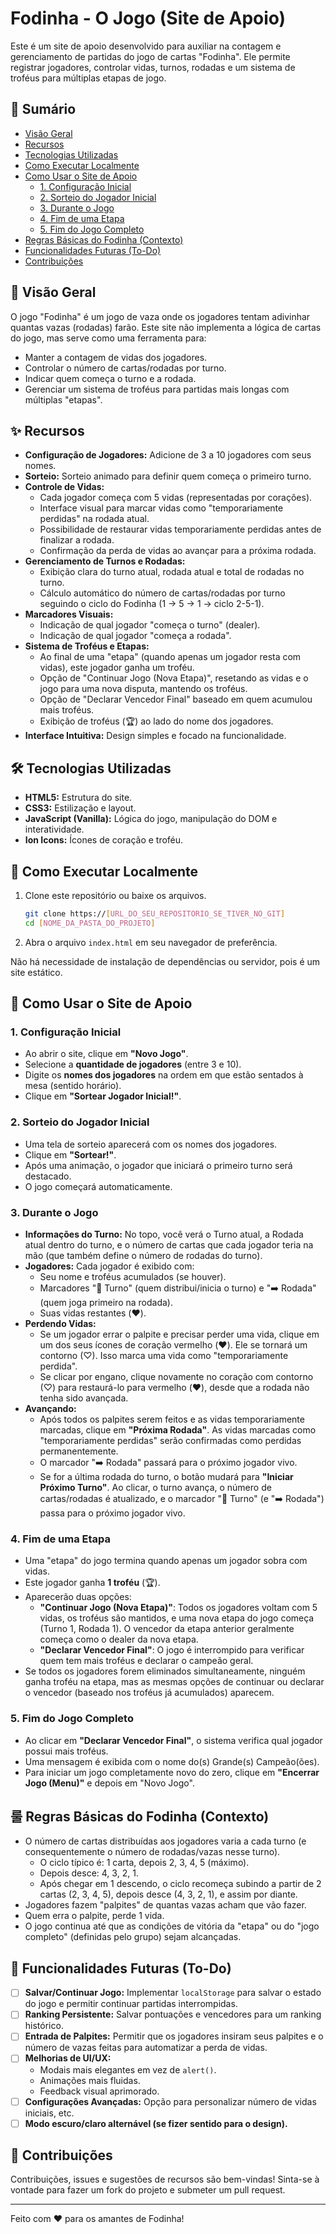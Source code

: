 # Fodinha - O Jogo (Site de Apoio)

Este é um site de apoio desenvolvido para auxiliar na contagem e gerenciamento de partidas do jogo de cartas "Fodinha". Ele permite registrar jogadores, controlar vidas, turnos, rodadas e um sistema de troféus para múltiplas etapas de jogo.

## 📜 Sumário

- [Visão Geral](#-visão-geral)
- [Recursos](#-recursos)
- [Tecnologias Utilizadas](#-tecnologias-utilizadas)
- [Como Executar Localmente](#-como-executar-localmente)
- [Como Usar o Site de Apoio](#-como-usar-o-site-de-apoio)
  - [1. Configuração Inicial](#1-configuração-inicial)
  - [2. Sorteio do Jogador Inicial](#2-sorteio-do-jogador-inicial)
  - [3. Durante o Jogo](#3-durante-o-jogo)
  - [4. Fim de uma Etapa](#4-fim-de-uma-etapa)
  - [5. Fim do Jogo Completo](#5-fim-do-jogo-completo)
- [Regras Básicas do Fodinha (Contexto)](#-regras-básicas-do-fodinha-contexto)
- [Funcionalidades Futuras (To-Do)](#-funcionalidades-futuras-to-do)
- [Contribuições](#-contribuições)

## 🎯 Visão Geral

O jogo "Fodinha" é um jogo de vaza onde os jogadores tentam adivinhar quantas vazas (rodadas) farão. Este site não implementa a lógica de cartas do jogo, mas serve como uma ferramenta para:

- Manter a contagem de vidas dos jogadores.
- Controlar o número de cartas/rodadas por turno.
- Indicar quem começa o turno e a rodada.
- Gerenciar um sistema de troféus para partidas mais longas com múltiplas "etapas".

## ✨ Recursos

- **Configuração de Jogadores:** Adicione de 3 a 10 jogadores com seus nomes.
- **Sorteio:** Sorteio animado para definir quem começa o primeiro turno.
- **Controle de Vidas:**
  - Cada jogador começa com 5 vidas (representadas por corações).
  - Interface visual para marcar vidas como "temporariamente perdidas" na rodada atual.
  - Possibilidade de restaurar vidas temporariamente perdidas antes de finalizar a rodada.
  - Confirmação da perda de vidas ao avançar para a próxima rodada.
- **Gerenciamento de Turnos e Rodadas:**
  - Exibição clara do turno atual, rodada atual e total de rodadas no turno.
  - Cálculo automático do número de cartas/rodadas por turno seguindo o ciclo do Fodinha (1 -> 5 -> 1 -> ciclo 2-5-1).
- **Marcadores Visuais:**
  - Indicação de qual jogador "começa o turno" (dealer).
  - Indicação de qual jogador "começa a rodada".
- **Sistema de Troféus e Etapas:**
  - Ao final de uma "etapa" (quando apenas um jogador resta com vidas), este jogador ganha um troféu.
  - Opção de "Continuar Jogo (Nova Etapa)", resetando as vidas e o jogo para uma nova disputa, mantendo os troféus.
  - Opção de "Declarar Vencedor Final" baseado em quem acumulou mais troféus.
  - Exibição de troféus (🏆) ao lado do nome dos jogadores.
- **Interface Intuitiva:** Design simples e focado na funcionalidade.

## 🛠️ Tecnologias Utilizadas

- **HTML5:** Estrutura do site.
- **CSS3:** Estilização e layout.
- **JavaScript (Vanilla):** Lógica do jogo, manipulação do DOM e interatividade.
- **Ion Icons:** Ícones de coração e troféu.

## 🚀 Como Executar Localmente

1.  Clone este repositório ou baixe os arquivos.
    ```bash
    git clone https://[URL_DO_SEU_REPOSITORIO_SE_TIVER_NO_GIT]
    cd [NOME_DA_PASTA_DO_PROJETO]
    ```
2.  Abra o arquivo `index.html` em seu navegador de preferência.

Não há necessidade de instalação de dependências ou servidor, pois é um site estático.

## 🎲 Como Usar o Site de Apoio

### 1. Configuração Inicial

- Ao abrir o site, clique em **"Novo Jogo"**.
- Selecione a **quantidade de jogadores** (entre 3 e 10).
- Digite os **nomes dos jogadores** na ordem em que estão sentados à mesa (sentido horário).
- Clique em **"Sortear Jogador Inicial!"**.

### 2. Sorteio do Jogador Inicial

- Uma tela de sorteio aparecerá com os nomes dos jogadores.
- Clique em **"Sortear!"**.
- Após uma animação, o jogador que iniciará o primeiro turno será destacado.
- O jogo começará automaticamente.

### 3. Durante o Jogo

- **Informações do Turno:** No topo, você verá o Turno atual, a Rodada atual dentro do turno, e o número de cartas que cada jogador teria na mão (que também define o número de rodadas do turno).
- **Jogadores:** Cada jogador é exibido com:
  - Seu nome e troféus acumulados (se houver).
  - Marcadores "👑 Turno" (quem distribui/inicia o turno) e "➡️ Rodada" (quem joga primeiro na rodada).
  - Suas vidas restantes (❤️).
- **Perdendo Vidas:**
  - Se um jogador errar o palpite e precisar perder uma vida, clique em um dos seus ícones de coração vermelho (❤️). Ele se tornará um contorno (♡). Isso marca uma vida como "temporariamente perdida".
  - Se clicar por engano, clique novamente no coração com contorno (♡) para restaurá-lo para vermelho (❤️), desde que a rodada não tenha sido avançada.
- **Avançando:**
  - Após todos os palpites serem feitos e as vidas temporariamente marcadas, clique em **"Próxima Rodada"**. As vidas marcadas como "temporariamente perdidas" serão confirmadas como perdidas permanentemente.
  - O marcador "➡️ Rodada" passará para o próximo jogador vivo.
  - Se for a última rodada do turno, o botão mudará para **"Iniciar Próximo Turno"**. Ao clicar, o turno avança, o número de cartas/rodadas é atualizado, e o marcador "👑 Turno" (e "➡️ Rodada") passa para o próximo jogador vivo.

### 4. Fim de uma Etapa

- Uma "etapa" do jogo termina quando apenas um jogador sobra com vidas.
- Este jogador ganha **1 troféu** (🏆).
- Aparecerão duas opções:
  - **"Continuar Jogo (Nova Etapa)"**: Todos os jogadores voltam com 5 vidas, os troféus são mantidos, e uma nova etapa do jogo começa (Turno 1, Rodada 1). O vencedor da etapa anterior geralmente começa como o dealer da nova etapa.
  - **"Declarar Vencedor Final"**: O jogo é interrompido para verificar quem tem mais troféus e declarar o campeão geral.
- Se todos os jogadores forem eliminados simultaneamente, ninguém ganha troféu na etapa, mas as mesmas opções de continuar ou declarar o vencedor (baseado nos troféus já acumulados) aparecem.

### 5. Fim do Jogo Completo

- Ao clicar em **"Declarar Vencedor Final"**, o sistema verifica qual jogador possui mais troféus.
- Uma mensagem é exibida com o nome do(s) Grande(s) Campeão(ões).
- Para iniciar um jogo completamente novo do zero, clique em **"Encerrar Jogo (Menu)"** e depois em "Novo Jogo".

## 룰 Regras Básicas do Fodinha (Contexto)

- O número de cartas distribuídas aos jogadores varia a cada turno (e consequentemente o número de rodadas/vazas nesse turno).
  - O ciclo típico é: 1 carta, depois 2, 3, 4, 5 (máximo).
  - Depois desce: 4, 3, 2, 1.
  - Após chegar em 1 descendo, o ciclo recomeça subindo a partir de 2 cartas (2, 3, 4, 5), depois desce (4, 3, 2, 1), e assim por diante.
- Jogadores fazem "palpites" de quantas vazas acham que vão fazer.
- Quem erra o palpite, perde 1 vida.
- O jogo continua até que as condições de vitória da "etapa" ou do "jogo completo" (definidas pelo grupo) sejam alcançadas.

## 🔮 Funcionalidades Futuras (To-Do)

- [ ] **Salvar/Continuar Jogo:** Implementar `localStorage` para salvar o estado do jogo e permitir continuar partidas interrompidas.
- [ ] **Ranking Persistente:** Salvar pontuações e vencedores para um ranking histórico.
- [ ] **Entrada de Palpites:** Permitir que os jogadores insiram seus palpites e o número de vazas feitas para automatizar a perda de vidas.
- [ ] **Melhorias de UI/UX:**
  - Modais mais elegantes em vez de `alert()`.
  - Animações mais fluidas.
  - Feedback visual aprimorado.
- [ ] **Configurações Avançadas:** Opção para personalizar número de vidas iniciais, etc.
- [ ] **Modo escuro/claro alternável (se fizer sentido para o design).**

## 🤝 Contribuições

Contribuições, issues e sugestões de recursos são bem-vindas! Sinta-se à vontade para fazer um fork do projeto e submeter um pull request.

---

Feito com ❤️ para os amantes de Fodinha!
